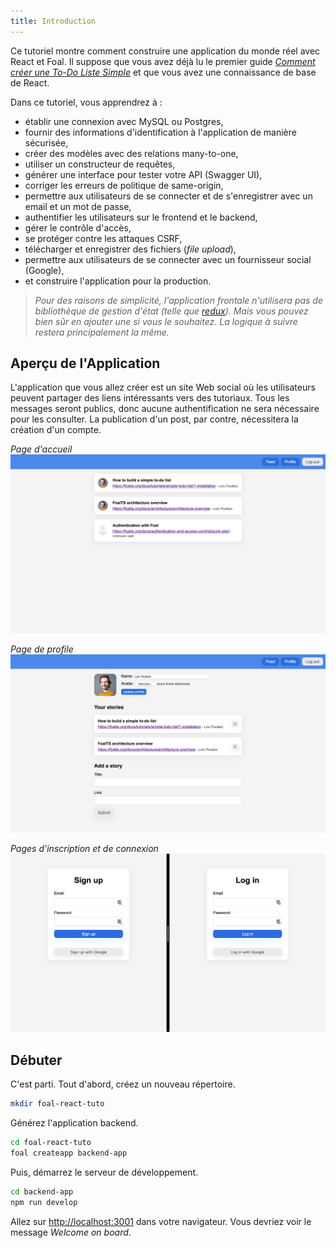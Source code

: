 ```yaml
---
title: Introduction
---
```


Ce tutoriel montre comment construire une application du monde réel avec React et Foal. Il suppose que vous avez déjà lu le premier guide *[Comment créer une To-Do Liste Simple](../simple-todo-list/1-installation.md)* et que vous avez une connaissance de base de React.

Dans ce tutoriel, vous apprendrez à :
- établir une connexion avec MySQL ou Postgres,
- fournir des informations d'identification à l'application de manière sécurisée,
- créer des modèles avec des relations many-to-one,
- utiliser un constructeur de requêtes,
- générer une interface pour tester votre API (Swagger UI),
- corriger les erreurs de politique de same-origin,
- permettre aux utilisateurs de se connecter et de s'enregistrer avec un email et un mot de passe,
- authentifier les utilisateurs sur le frontend et le backend,
- gérer le contrôle d'accès,
- se protéger contre les attaques CSRF,
- télécharger et enregistrer des fichiers (*file upload*),
- permettre aux utilisateurs de se connecter avec un fournisseur social (Google),
- et construire l'application pour la production.

> *Pour des raisons de simplicité, l'application frontale n'utilisera pas de bibliothèque de gestion d'état (telle que [redux](https://redux.js.org/)). Mais vous pouvez bien sûr en ajouter une si vous le souhaitez. La logique à suivre restera principalement la même.*

## Aperçu de l'Application

L'application que vous allez créer est un site Web social où les utilisateurs peuvent partager des liens intéressants vers des tutoriaux. Tous les messages seront publics, donc aucune authentification ne sera nécessaire pour les consulter. La publication d'un post, par contre, nécessitera la création d'un compte.

*Page d'accueil*
![Feed page](./images/feed.png)

*Page de profile*
![Profile page](./images/profile.png)

*Pages d'inscription et de connexion*
![Registration and login pages](./images/sign-up-and-log-in.png)

## Débuter

C'est parti. Tout d'abord, créez un nouveau répertoire.

```bash
mkdir foal-react-tuto
```

Générez l'application backend.

```bash
cd foal-react-tuto
foal createapp backend-app
```

Puis, démarrez le serveur de développement.

```bash
cd backend-app
npm run develop
```

Allez sur [http://localhost:3001](http://localhost:3001) dans votre navigateur. Vous devriez voir le message *Welcome on board*.